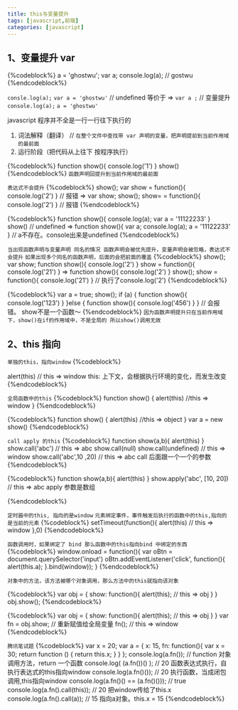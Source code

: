 ```yaml
---
title: this与变量提升
tags: [javascript,前端]
categories: [javascript]
---
```

## 1、变量提升 var 

{%codeblock%}
a = 'ghostwu';
var a;
console.log(a);   // gostwu
{%endcodeblock%}

`consle.log(a);`
`var a = 'ghostwu'`    // undefined
等价于 => 
    `var a ;`       // 变量提升
    `console.log(a);`
    `a = 'ghostwu'`


javascript 程序并不全是一行一行往下执行的
1. 词法解释（翻译）    // `在整个文件中查找带 var 声明的变量，把声明提前到当前作用域的最前面`
2. 运行阶段（把代码从上往下 按程序执行）


{%codeblock%}
function show(){
  console.log('1')
}
show()
{%endcodeblock%}
`函数声明回提升到当前作用域的最前面`

`表达式不会提升`
{%codeblock%}
show();
var show = function(){
  console.log('2')
}                           // 报错
=>
var show;
show();
show= = function(){
  console.log('2')
}                           // 报错
{%endcodeblock%}

{%codeblock%}
function show(){
  console.log(a);
  var a = '11122233'
}
show()                          // undefined
=>
function show(){
  var a;
  console.log(a);
  a = '11122233'
}                             // a不存在。console出来是undefined
{%endcodeblock%}

`当出现函数声明与变量声明 同名的情况 函数声明会被优先提升，变量声明会被忽略，表达式不会提升`
`如果出现多个同名的函数声明，后面的会把前面的覆盖`
{%codeblock%}
show();
var show;
function show(){
  console.log('2')
}
show = function(){
	console.log('21')
}
=>
function show(){
  console.log('2')
}
show();
show = function(){
	console.log('21')
}                             // 执行了console.log('2')
{%endcodeblock%}

{%codeblock%}
var a = true;
show();
if (a) {
  function show(){
    console.log('123')
  }
}else {
  function show(){
    console.log('456')
  }
}
//   会报错。 show不是一个函数～
{%endcodeblock%}
`因为函数声明提升只在当前作用域下，show()在if的作用域中，不是全局的 所以show()调用无效`

## 2、this 指向
`单独的this，指向window`
{%codeblock%}

alert(this)   //  this => window
this: 上下文，会根据执行环境的变化，而发生改变
{%endcodeblock%}

`全局函数中的this`
{%codeblock%}
function show() {
  alert(this)       //this => window
}
{%endcodeblock%}

{%codeblock%}
function show() {
  alert(this)       //this => object
}
var a = new show()
{%endcodeblock%}

`call apply 的this`
{%codeblock%}
  function show(a,b){
    alert(this)
  }
  show.call('abc')     // this => abc
  show.call(null)
  show.call(undefined)   // this => window
  show.call('abc',10 ,20)     // this => abc    call 后面跟一个一个的参数 
{%endcodeblock%}

{%codeblock%}
function show(a,b){
    alert(this)
  }
  show.apply('abc', [10, 20])     // this => abc  apply 参数是数组
 
{%endcodeblock%}

`定时器中的this, 指向的是window`
`元素绑定事件，事件触发后执行的函数中的this,指向的是当前的元素`
{%codeblock%}
setTimeout(function(){
  alert(this)           // this => window
},0)
{%endcodeblock%}

`函数调用时，如果绑定了 bind 那么函数中的this指向bind 中绑定的东西`
{%codeblock%}
window.onload = function(){
  var oBtn = document.querySelector('input')
  oBtn.addEventListener('click', function(){
    alert(this.a);
  }.bind(window));
}
{%endcodeblock%}

`对象中的方法，该方法被哪个对象调用，那么方法中的this就指向该对象`

{%codeblock%}
var obj = {
  show: function(){
    alert(this);   // this => obj
  }
}
obj.show();
{%endcodeblock%}

{%codeblock%}
var obj = {
  show: function(){
    alert(this);   // this => obj
  }
}
var fn = obj.show;    //  重新赋值给全局变量
fn();               // this => window
{%endcodeblock%}

`腾讯笔试题`
{%codeblock%}
var x = 20;
var a = {
  x: 15,
  fn: function(){
    var x = 30;
    return function () {
      return this.x;
    }
  }
};
console.log(a.fn());    // function 对象调用方法，return 一个函数
console.log( (a.fn())() );  // 20   函数表达式执行，自执行表达式的this指向window
console.log(a.fn()());  // 20       执行函数，当成闭包调用,this指向window
console.log(a.fn()() == (a.fn()()));  // true
console.log(a.fn().call(this));     // 20    把window传给了this.x
console.log(a.fn().call(a));        // 15     指向a对象。this.x = 15
{%endcodeblock%}